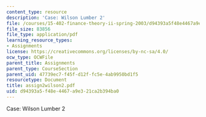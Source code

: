 ```yaml
---
content_type: resource
description: 'Case: Wilson Lumber 2'
file: /courses/15-402-finance-theory-ii-spring-2003/d94393a5f48e4467a9e321ca2b394ba0_assign2wilson2.pdf
file_size: 83856
file_type: application/pdf
learning_resource_types:
- Assignments
license: https://creativecommons.org/licenses/by-nc-sa/4.0/
ocw_type: OCWFile
parent_title: Assignments
parent_type: CourseSection
parent_uid: 47739ec7-f45f-d12f-fc5e-4ab9950bd1f5
resourcetype: Document
title: assign2wilson2.pdf
uid: d94393a5-f48e-4467-a9e3-21ca2b394ba0
---
```

Case: Wilson Lumber 2
